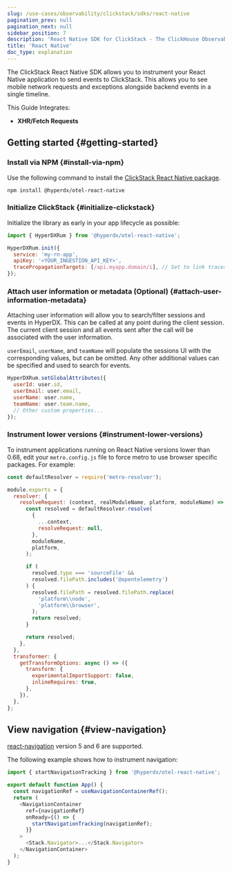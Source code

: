 ```yaml
---
slug: /use-cases/observability/clickstack/sdks/react-native
pagination_prev: null
pagination_next: null
sidebar_position: 7
description: 'React Native SDK for ClickStack - The ClickHouse Observability Stack'
title: 'React Native'
doc_type: explanation
---
```


The ClickStack React Native SDK allows you to instrument your React Native
application to send events to ClickStack. This allows you to see mobile network
requests and exceptions alongside backend events in a single timeline.

This Guide Integrates:

- **XHR/Fetch Requests**

## Getting started {#getting-started}

### Install via NPM {#install-via-npm}

Use the following command to install the [ClickStack React Native package](https://www.npmjs.com/package/@hyperdx/otel-react-native).

```shell
npm install @hyperdx/otel-react-native
```

### Initialize ClickStack {#initialize-clickstack}

Initialize the library as early in your app lifecycle as possible:

```javascript
import { HyperDXRum } from '@hyperdx/otel-react-native';

HyperDXRum.init({
  service: 'my-rn-app',
  apiKey: '<YOUR_INGESTION_API_KEY>',
  tracePropagationTargets: [/api.myapp.domain/i], // Set to link traces from frontend to backend requests
});
```

### Attach user information or metadata (Optional) {#attach-user-information-metadata}

Attaching user information will allow you to search/filter sessions and events
in HyperDX. This can be called at any point during the client session. The
current client session and all events sent after the call will be associated
with the user information.

`userEmail`, `userName`, and `teamName` will populate the sessions UI with the
corresponding values, but can be omitted. Any other additional values can be
specified and used to search for events.

```javascript
HyperDXRum.setGlobalAttributes({
  userId: user.id,
  userEmail: user.email,
  userName: user.name,
  teamName: user.team.name,
  // Other custom properties...
});
```

### Instrument lower versions {#instrument-lower-versions}

To instrument applications running on React Native versions lower than 0.68,
edit your `metro.config.js` file to force metro to use browser specific
packages. For example:

```javascript
const defaultResolver = require('metro-resolver');

module.exports = {
  resolver: {
    resolveRequest: (context, realModuleName, platform, moduleName) => {
      const resolved = defaultResolver.resolve(
        {
          ...context,
          resolveRequest: null,
        },
        moduleName,
        platform,
      );

      if (
        resolved.type === 'sourceFile' &&
        resolved.filePath.includes('@opentelemetry')
      ) {
        resolved.filePath = resolved.filePath.replace(
          'platform\\node',
          'platform\\browser',
        );
        return resolved;
      }

      return resolved;
    },
  },
  transformer: {
    getTransformOptions: async () => ({
      transform: {
        experimentalImportSupport: false,
        inlineRequires: true,
      },
    }),
  },
};
```

## View navigation {#view-navigation}

[react-navigation](https://github.com/react-navigation/react-navigation) version 5 and 6 are supported.

The following example shows how to instrument navigation:

```javascript
import { startNavigationTracking } from '@hyperdx/otel-react-native';

export default function App() {
  const navigationRef = useNavigationContainerRef();
  return (
    <NavigationContainer
      ref={navigationRef}
      onReady={() => {
        startNavigationTracking(navigationRef);
      }}
    >
      <Stack.Navigator>...</Stack.Navigator>
    </NavigationContainer>
  );
}
```
